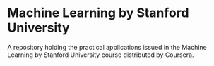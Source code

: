 # Machine Learning by Stanford University

A repository holding the practical applications issued in the Machine Learning by Stanford University course distributed by Coursera.
